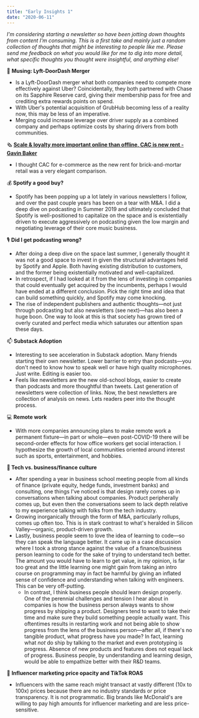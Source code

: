 ```yaml
---
title: "Early Insights 1"
date: "2020-06-11"
---
```

*I'm considering starting a newsletter so have been jotting down thoughts from content I'm consuming. This is a first take and mainly just a random collection of thoughts that might be interesting to people like me. Please send me feedback on what you would like for me to dig into more detail, what specific thoughts you thought were insightful, and anything else!*

🧠 **Musing: Lyft-DoorDash Merger**

- Is a Lyft-DoorDash merger what both companies need to compete more effectively against Uber? Coincidentally, they both partnered with Chase on its Sapphire Reserve card, giving their membership pass for free and crediting extra rewards points on spend.
- With Uber's potential acquisition of GrubHub becoming less of a reality now, this may be less of an imperative.
- Merging could increase leverage over driver supply as a combined company and perhaps optimize costs by sharing drivers from both communities.

🗞️ [**Scale & loyalty more important online than offline, CAC is new rent - Gavin Baker**](https://medium.com/@gavin_baker/scale-and-loyalty-are-more-important-online-than-offline-which-drives-much-of-the-winner-take-992345be93a9)

- I thought CAC for e-commerce as the new rent for brick-and-mortar retail was a very elegant comparison.

💰 **Spotify a good buy?**

- Spotify has been popping up a lot lately in various newsletters I follow, and over the past couple years has been on a tear with M&A. I did a deep dive on podcasting in Summer 2019 and ultimately concluded that Spotify is well-positioned to capitalize on the space and is existentially driven to execute aggressively on podcasting given the low margin and negotiating leverage of their core music business.

🎙 **Did I get podcasting wrong?**

- After doing a deep dive on the space last summer, I generally thought it was not a good space to invest in given the structural advantages held by Spotify and Apple. Both having existing distribution to customers, and the former being existentially motivated and well-capitalized.
- In retrospect, if I had looked at it from the lens of investing in companies that could eventually get acquired by the incumbents, perhaps I would have ended at a different conclusion. Pick the right time and idea that can build something quickly, and Spotify may come knocking.
- The rise of independent publishers and authentic thoughts—not just through podcasting but also newsletters (see next)—has also been a huge boon. One way to look at this is that society has grown tired of overly curated and perfect media which saturates our attention span these days.

📫 **Substack Adoption**

- Interesting to see acceleration in Substack adoption. Many friends starting their own newsletter. Lower barrier to entry than podcasts—you don't need to know how to speak well or have high quality microphones. Just write. Editing is easier too.
- Feels like newsletters are the new old-school blogs, easier to create than podcasts and more thoughtful than tweets. Last generation of newsletters were collection of links. Now, the best newsletters are collection of analysis on news. Lets readers peer into the thought process.

💻 **Remote work**

- With more companies announcing plans to make remote work a permanent fixture—in part or whole—even post-COVID-19 there will be second-order effects for how office workers get social interaction. I hypothesize the growth of local communities oriented around interest such as sports, entertainment, and hobbies.

**💼 Tech vs. business/finance culture**

- After spending a year in business school meeting people from all kinds of finance (private equity, hedge funds, investment banks) and consulting, one things I've noticed is that design rarely comes up in conversations when talking about companies. Product peripherally comes up, but even then the conversations seem to lack depth relative to my experience talking with folks from the tech industry.
- Growing inorganically through the form of M&A, particularly rollups, comes up often too. This is in stark contrast to what's heralded in Silicon Valley—organic, product-driven growth.
- Lastly, business people seem to love the idea of learning to code—so they can speak the language better. It came up in a case discussion where I took a strong stance against the value of a finance/business person learning to code for the sake of trying to understand tech better. The amount you would have to learn to get value, in my opinion, is far too great and the little learning one might gain from taking an intro course on programming may in fact be harmful by giving an inflated sense of confidence and understanding when talking with engineers. This can be very off-putting.
    - In contrast, I think business people should learn design properly. One of the perennial challenges and tension I hear about in companies is how the business person always wants to show progress by shipping a product. Designers tend to want to take their time and make sure they build something people actually want. This oftentimes results in restarting work and not being able to show progress from the lens of the business person—after all, if there's no tangible product, what progress have you made? In fact, learning what *not* do ship by talking to the market and even prototyping is progress. Absence of new products and features does not equal lack of progress. Business people, by understanding and learning design, would be able to empathize better with their R&D teams.

🤳 **Influencer marketing price opacity and TikTok ROAS**

- Influencers with the same reach might transact at vastly different (10x to 100x) prices because there are no industry standards or price transparency. It is not programmatic. Big brands like McDonald's are willing to pay high amounts for influencer marketing and are less price-sensitive.
